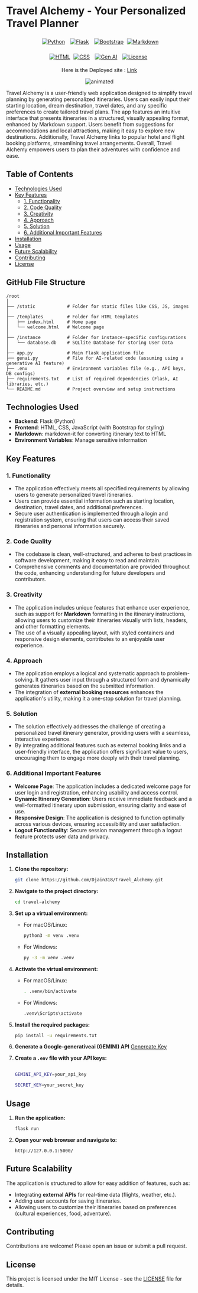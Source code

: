 # Travel Alchemy - Your Personalized Travel Planner

<div align="center">
  <a href="https://www.python.org/"><img src="https://img.shields.io/badge/Python-3.8%2B-blue.svg" alt="Python" style="margin: 5px;"></a>
  <a href="https://flask.palletsprojects.com/"><img src="https://img.shields.io/badge/Flask-2.0.2-green.svg" alt="Flask" style="margin: 5px;"></a>
  <a href="https://getbootstrap.com/"><img src="https://img.shields.io/badge/Bootstrap-4.5.2-lightblue.svg" alt="Bootstrap" style="margin: 5px;"></a>
  <a href="https://daringfireball.net/projects/markdown/"><img src="https://img.shields.io/badge/Markdown-v1.0.0-orange.svg" alt="Markdown"></a>

<a href="https://developer.mozilla.org/en-US/docs/Web/HTML"><img src="https://img.shields.io/badge/HTML-5-orange.svg" alt="HTML"></a>
<a href="https://developer.mozilla.org/en-US/docs/Web/CSS"><img src="https://img.shields.io/badge/CSS-3-purple.svg" alt="CSS" style="margin: 5px;"></a>
<a href="https://www.openai.com/research/"><img src="https://img.shields.io/badge/Gen%20AI-OpenAI-red.svg" alt="Gen AI" style="margin: 5px;"></a>
<a href="https://opensource.org/licenses/MIT"><img src="https://img.shields.io/badge/license-MIT-brightgreen.svg" alt="License" style="margin: 5px;"></a>
</div>

<div align="center">
<p>Here is the Deployed site :  
  <a href="https://travel-alchemy.onrender.com/">Link</a>
</p>
<p align="center"> 
  <img src="static/Video.gif" alt="animated" />
</p>
</div>

<p> 
Travel Alchemy is a user-friendly web application designed to simplify travel planning by generating personalized itineraries. Users can easily input their starting location, dream destination, travel dates, and any specific preferences to create tailored travel plans. The app features an intuitive interface that presents itineraries in a structured, visually appealing format, enhanced by Markdown support. Users benefit from suggestions for accommodations and local attractions, making it easy to explore new destinations. Additionally, Travel Alchemy links to popular hotel and flight booking platforms, streamlining travel arrangements. Overall, Travel Alchemy empowers users to plan their adventures with confidence and ease.
</p>

## Table of Contents

- [Technologies Used](#technologies-used)
- [Key Features](#key-features)
  - [1. Functionality](#1-functionality)
  - [2. Code Quality](#2-code-quality)
  - [3. Creativity](#3-creativity)
  - [4. Approach](#4-approach)
  - [5. Solution](#5-solution)
  - [6. Additional Important Features](#6-additional-important-features)
- [Installation](#installation)
- [Usage](#usage)
- [Future Scalability](#future-scalability)
- [Contributing](#contributing)
- [License](#license)


## GitHub File Structure

```
/root
│
├── /static            # Folder for static files like CSS, JS, images
│
├── /templates         # Folder for HTML templates
│   ├── index.html     # Home page
│   └── welcome.html   # Welcome page
│
├── /instance          # Folder for instance-specific configurations
│   └── database.db    # SQLlite Database for storing User Data
│
├── app.py             # Main Flask application file
├── genai.py           # File for AI-related code (assuming using a generative AI feature)
├── .env               # Environment variables file (e.g., API keys, DB configs)
├── requirements.txt   # List of required dependencies (Flask, AI libraries, etc.)
└── README.md          # Project overview and setup instructions
```

## Technologies Used

- **Backend**: Flask (Python)
- **Frontend**: HTML, CSS, JavaScript (with Bootstrap for styling)
- **Markdown**: markdown-it for converting itinerary text to HTML
- **Environment Variables**: Manage sensitive information

## Key Features

### 1. Functionality

- The application effectively meets all specified requirements by allowing users to generate personalized travel itineraries.
- Users can provide essential information such as starting location, destination, travel dates, and additional preferences.
- Secure user authentication is implemented through a login and registration system, ensuring that users can access their saved itineraries and personal information securely.

### 2. Code Quality

- The codebase is clean, well-structured, and adheres to best practices in software development, making it easy to read and maintain.
- Comprehensive comments and documentation are provided throughout the code, enhancing understanding for future developers and contributors.

### 3. Creativity

- The application includes unique features that enhance user experience, such as support for **Markdown** formatting in the itinerary instructions, allowing users to customize their itineraries visually with lists, headers, and other formatting elements.
- The use of a visually appealing layout, with styled containers and responsive design elements, contributes to an enjoyable user experience.

### 4. Approach

- The application employs a logical and systematic approach to problem-solving. It gathers user input through a structured form and dynamically generates itineraries based on the submitted information.
- The integration of **external booking resources** enhances the application's utility, making it a one-stop solution for travel planning.

### 5. Solution

- The solution effectively addresses the challenge of creating a personalized travel itinerary generator, providing users with a seamless, interactive experience.
- By integrating additional features such as external booking links and a user-friendly interface, the application offers significant value to users, encouraging them to engage more deeply with their travel planning.

### 6. Additional Important Features

- **Welcome Page**: The application includes a dedicated welcome page for user login and registration, enhancing usability and access control.
- **Dynamic Itinerary Generation**: Users receive immediate feedback and a well-formatted itinerary upon submission, ensuring clarity and ease of use.
- **Responsive Design**: The application is designed to function optimally across various devices, ensuring accessibility and user satisfaction.
- **Logout Functionality**: Secure session management through a logout feature protects user data and privacy.

## Installation

1. **Clone the repository:**

   ```bash
   git clone https://github.com/Djain318/Travel_Alchemy.git
   ```

2. **Navigate to the project directory:**

   ```bash
   cd travel-alchemy
   ```

3. **Set up a virtual environment:**

   - For macOS/Linux:
     ```bash
     python3 -m venv .venv
     ```
   - For Windows:
     ```bash
     py -3 -m venv .venv
     ```

4. **Activate the virtual environment:**

   - For macOS/Linux:
     ```bash
     . .venv/bin/activate
     ```
   - For Windows:
     ```bash
     .venv\Scripts\activate
     ```

5. **Install the required packages:**

   ```bash
   pip install -u requirements.txt
   ```
6. **Generate a Google-generativeai (GEMINI) API**
[Genereate Key](https://ai.google.dev/gemini-api/docs/quickstart)

7. **Create a `.env` file with your API keys:**
   ```bash
  
   GEMINI_API_KEY=your_api_key
   
   SECRET_KEY=your_secret_key
   ```

## Usage

1. **Run the application:**

   ```bash
   flask run
   ```

2. **Open your web browser and navigate to:**
   ```
   http://127.0.0.1:5000/
   ```

## Future Scalability

The application is structured to allow for easy addition of features, such as:

- Integrating **external APIs** for real-time data (flights, weather, etc.).
- Adding user accounts for saving itineraries.
- Allowing users to customize their itineraries based on preferences (cultural experiences, food, adventure).

## Contributing

Contributions are welcome! Please open an issue or submit a pull request.

## License

This project is licensed under the MIT License - see the [LICENSE](LICENSE) file for details.
